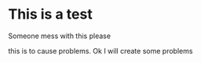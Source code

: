# This is a test

Someone mess with this please

this is to cause problems.
 Ok I will create some problems
